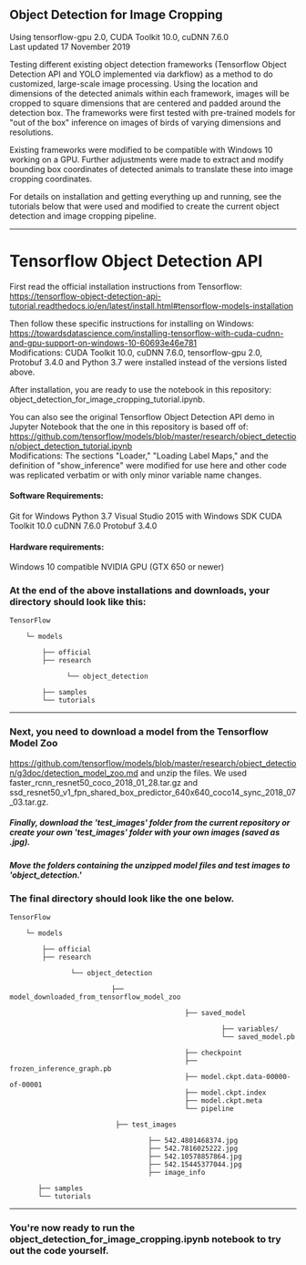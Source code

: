 ## Object Detection for Image Cropping
Using tensorflow-gpu 2.0, CUDA Toolkit 10.0, cuDNN 7.6.0  
Last updated 17 November 2019

Testing different existing object detection frameworks (Tensorflow Object Detection API and YOLO implemented via darkflow) as a method to do customized, large-scale image processing. Using the location and dimensions of the detected animals within each framework, images will be cropped to square dimensions that are centered and padded around the detection box. The frameworks were first tested with pre-trained models for "out of the box" inference on images of birds of varying dimensions and resolutions.

Existing frameworks were modified to be compatible with Windows 10 working on a GPU. Further adjustments were made to extract and modify bounding box coordinates of detected animals to translate these into image cropping coordinates.

For details on installation and getting everything up and running, see the tutorials below that were used and modified to create the current object detection and image cropping pipeline. 

---

# Tensorflow Object Detection API
First read the official installation instructions from Tensorflow: https://tensorflow-object-detection-api-tutorial.readthedocs.io/en/latest/install.html#tensorflow-models-installation

Then follow these specific instructions for installing on Windows: https://towardsdatascience.com/installing-tensorflow-with-cuda-cudnn-and-gpu-support-on-windows-10-60693e46e781  
Modifications: CUDA Toolkit 10.0, cuDNN 7.6.0, tensorflow-gpu 2.0, Protobuf 3.4.0 and Python 3.7 were installed instead of the versions listed above.

After installation, you are ready to use the notebook in this repository: object_detection_for_image_cropping_tutorial.ipynb. 

You can also see the original Tensorflow Object Detection API demo in Jupyter Notebook that the one in this repository is based off of: https://github.com/tensorflow/models/blob/master/research/object_detection/object_detection_tutorial.ipynb  
Modifications: The sections "Loader," "Loading Label Maps," and the definition of "show_inference" were modified for use here and other code was replicated verbatim or with only minor variable name changes. 

#### Software Requirements:
Git for Windows
Python 3.7
Visual Studio 2015 with Windows SDK
CUDA Toolkit 10.0
cuDNN 7.6.0
Protobuf 3.4.0

#### Hardware requirements:
Windows 10
compatible NVIDIA GPU (GTX 650 or newer)

### At the end of the above installations and downloads, your directory should look like this: 
    TensorFlow   

        └─ models  
   
            ├── official  
            ├── research  
              
                  └── object_detection  
        
            ├── samples  
            └── tutorials  

---
### Next, you need to download a model from the Tensorflow Model Zoo  
https://github.com/tensorflow/models/blob/master/research/object_detection/g3doc/detection_model_zoo.md and unzip the files. We used faster_rcnn_resnet50_coco_2018_01_28.tar.gz and ssd_resnet50_v1_fpn_shared_box_predictor_640x640_coco14_sync_2018_07_03.tar.gz. 

##### Finally, download the 'test_images' folder from the current repository or create your own 'test_images' folder with your own images (saved as .jpg). 

##### Move the folders containing the unzipped model files and test images to 'object_detection.' 

### The final directory should look like the one below. 
    TensorFlow  

        └─ models  
    
            ├── official  
            ├── research 
        
                   └── object_detection  
                 
                             ├── model_downloaded_from_tensorflow_model_zoo  
                         
                                               ├── saved_model  
                                           
                                                        ├── variables/  
                                                        └── saved_model.pb 
                                                    
                                               ├── checkpoint  
                                               ├── frozen_inference_graph.pb  
                                               ├── model.ckpt.data-00000-of-00001  
                                               ├── model.ckpt.index  
                                               ├── model.ckpt.meta  
                                               └── pipeline  
                                           
                              ├── test_images  
                          
                                      ├── 542.4801468374.jpg  
                                      ├── 542.7816025222.jpg  
                                      ├── 542.10578857864.jpg  
                                      ├── 542.15445377044.jpg  
                                      ├── image_info  

           ├── samples  
           └── tutorials  

---
### You're now ready to run the object_detection_for_image_cropping.ipynb notebook to try out the code yourself.
